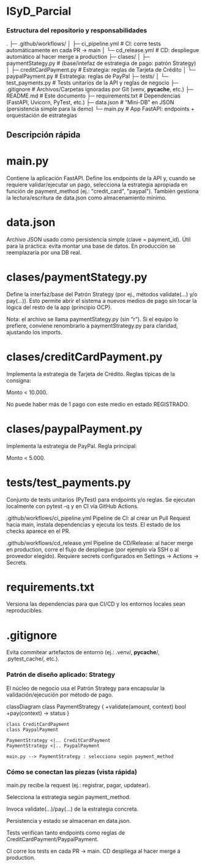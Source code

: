 # ISyD_Parcial

### Estructura del repositorio y responsabilidades

.
├─ .github/workflows/
│  ├─ ci_pipeline.yml        # CI: corre tests automáticamente en cada PR → main
│  └─ cd_release.yml         # CD: despliegue automático al hacer merge a production
├─ clases/
│  ├─ paymentStategy.py      # (base/intefaz de estrategia de pago: patrón Strategy)
│  ├─ creditCardPayment.py   # Estrategia: reglas de Tarjeta de Crédito
│  └─ paypalPayment.py       # Estrategia: reglas de PayPal
├─ tests/
│  └─ test_payments.py       # Tests unitarios de la API y reglas de negocio
├─ .gitignore                # Archivos/Carpetas ignoradas por Git (venv, __pycache__, etc.)
├─ README.md                 # Este documento
├─ requirements.txt          # Dependencias (FastAPI, Uvicorn, PyTest, etc.)
├─ data.json                 # “Mini-DB” en JSON (persistencia simple para la demo)
└─ main.py                   # App FastAPI: endpoints + orquestación de estrategias

## Descripción rápida

# main.py
Contiene la aplicación FastAPI. Define los endpoints de la API y, cuando se requiere validar/ejecutar un pago, selecciona la estrategia apropiada en función de payment_method (ej.: "credit_card", "paypal"). También gestiona la lectura/escritura de data.json como almacenamiento mínimo.

# data.json
Archivo JSON usado como persistencia simple (clave = payment_id). Útil para la práctica: evita montar una base de datos. En producción se reemplazaría por una DB real.

# clases/paymentStategy.py
Define la interfaz/base del Patrón Strategy (por ej., métodos validate(...) y/o pay(...)). Esto permite abrir el sistema a nuevos medios de pago sin tocar la lógica del resto de la app (principio OCP).

Nota: el archivo se llama paymentStategy.py (sin “r”). Si el equipo lo prefiere, conviene renombrarlo a paymentStrategy.py para claridad, ajustando los imports.

# clases/creditCardPayment.py
Implementa la estrategia de Tarjeta de Crédito. Reglas típicas de la consigna:

Monto < 10.000.

No puede haber más de 1 pago con este medio en estado REGISTRADO.

# clases/paypalPayment.py
Implementa la estrategia de PayPal. Regla principal:

Monto < 5.000.

# tests/test_payments.py
Conjunto de tests unitarios (PyTest) para endpoints y/o reglas. Se ejecutan localmente con pytest -q y en CI vía GitHub Actions.

.github/workflows/ci_pipeline.yml
Pipeline de CI: al crear un Pull Request hacia main, instala dependencias y ejecuta los tests. El estado de los checks aparece en el PR.

.github/workflows/cd_release.yml
Pipeline de CD/Release: al hacer merge en production, corre el flujo de despliegue (por ejemplo vía SSH o al proveedor elegido). Requiere secrets configurados en Settings → Actions → Secrets.

# requirements.txt
Versiona las dependencias para que CI/CD y los entornos locales sean reproducibles.

# .gitignore
Evita commitear artefactos de entorno (ej.: .venv/, __pycache__/, .pytest_cache/, etc.).

### Patrón de diseño aplicado: Strategy

El núcleo de negocio usa el Patrón Strategy para encapsular la validación/ejecución por método de pago.

classDiagram
    class PaymentStrategy {
      +validate(amount, context) bool
      +pay(context) -> status
    }

    class CreditCardPayment
    class PaypalPayment

    PaymentStrategy <|.. CreditCardPayment
    PaymentStrategy <|.. PaypalPayment

    main.py --> PaymentStrategy : selecciona según payment_method

### Cómo se conectan las piezas (vista rápida)

main.py recibe la request (ej.: registrar, pagar, updatear).

Selecciona la estrategia según payment_method.

Invoca validate(...)/pay(...) de la estrategia concreta.

Persistencia y estado se almacenan en data.json.

Tests verifican tanto endpoints como reglas de CreditCardPayment/PaypalPayment.

CI corre los tests en cada PR → main.
CD despliega al hacer merge a production.
